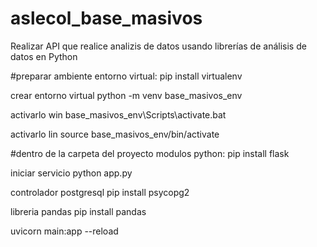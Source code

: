 # aslecol_base_masivos
Realizar API que realice analizis de datos usando librerías de análisis de datos en Python

#preparar ambiente
entorno virtual:
pip install virtualenv

crear entorno virtual
python -m venv base_masivos_env

activarlo win
base_masivos_env\Scripts\activate.bat

activarlo lin
source base_masivos_env/bin/activate


#dentro de la carpeta del proyecto
modulos python:
pip install flask

iniciar servicio
python app.py

controlador postgresql
pip install psycopg2

libreria pandas
pip install pandas







uvicorn main:app --reload
